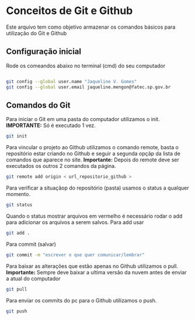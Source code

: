 # Conceitos de Git e Github
Este arquivo tem como objetivo armazenar os comandos básicos para utilização do Git e Github 

## Configuração inicial 
Rode os comeandos abaixo no terminal (cmd) do seu computador 
``` bash

git config --global user.name "Jaqueline V. Gomes"
git config --global user.email jaqueline.mengon@fatec.sp.gov.br
```

## Comandos do Git 
Para iniciar o Git em uma pasta do computador utilizamos o init. 
**IMPORTANTE:** Só é executado 1 vez. 
```bash 
git init 
```

Para vincular o projeto ao Github utilizamos o comando remote, basta o repositório estar criando no Github e seguir a segunda opçãp da lista de comandos que aparece no site. 
**Importante:** Depois do remote deve ser executados os outros 2 comandos da página. 
```bash
git remote add origin < url_repositorio_github >
```

Para verificar a situaçãop do repositório (pasta) usamos o status a qualquer momento. 
```bash 
git status
```
Quando o status mostrar arquivos em vermelho é necessário rodar o add para adicionar os arquivos a serem salvos. 
Para add usar 
```bash 
git add .
```

Para commit (salvar)
```bash 
git commit -m "escrever o que quer comunicar/lembrar"
```

Para baixar as alterações que estão apenas no Github utilizamos o pull. 
**Importante:** Sempre deve baixar a ultima versão da nuvem antes de enviar a atual do computador
```bash 
git pull
```

Para enviar os commits do pc para o Github utilizamos o push.
```bash 
git push
```

